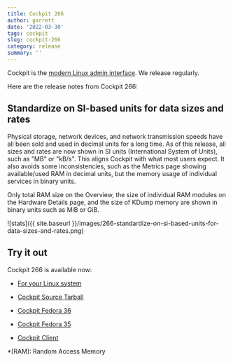 ```yaml
---
title: Cockpit 266
author: garrett
date: '2022-03-30'
tags: cockpit
slug: cockpit-266
category: release
summary: ''
---
```


Cockpit is the [modern Linux admin interface](https://cockpit-project.org/).
We release regularly.

Here are the release notes from Cockpit 266:


## Standardize on SI-based units for data sizes and rates

Physical storage, network devices, and network transmission speeds have all been sold and used in decimal units for a long time. As of this release, all sizes and rates are now shown in SI units (International System of Units), such as "MB" or "kB/s". This aligns Cockpit with what most users expect. It also avoids some inconsistencies, such as the Metrics page showing available/used RAM in decimal units, but the memory usage of individual services in binary units.

Only total RAM size on the Overview, the size of individual RAM modules on the Hardware Details page, and the size of KDump memory are shown in binary units such as MiB or GiB.

![stats]({{ site.baseurl }}/images/266-standardize-on-si-based-units-for-data-sizes-and-rates.png)


## Try it out

Cockpit 266 is available now:

* [For your Linux system](https://cockpit-project.org/running.html)

* [Cockpit Source Tarball](https://github.com/cockpit-project/cockpit/releases/tag/266)
* [Cockpit Fedora 36](https://bodhi.fedoraproject.org/updates/?releases=F36&packages=cockpit)
* [Cockpit Fedora 35](https://bodhi.fedoraproject.org/updates/?releases=F35&packages=cockpit)
* [Cockpit Client](https://flathub.org/apps/details/org.cockpit_project.CockpitClient)

*[RAM]: Random Access Memory